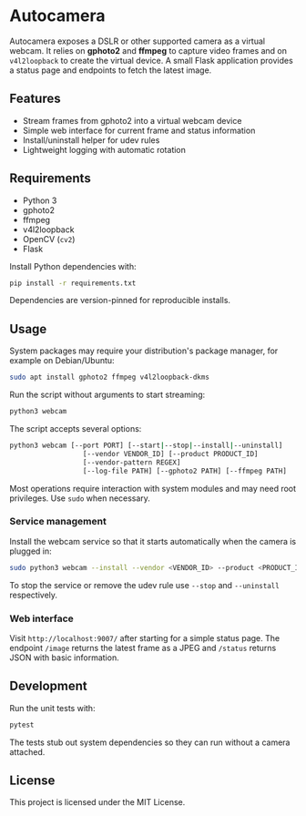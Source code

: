 # Autocamera

Autocamera exposes a DSLR or other supported camera as a virtual webcam.
It relies on **gphoto2** and **ffmpeg** to capture video frames and on
`v4l2loopback` to create the virtual device. A small Flask application
provides a status page and endpoints to fetch the latest image.

## Features

- Stream frames from gphoto2 into a virtual webcam device
- Simple web interface for current frame and status information
- Install/uninstall helper for udev rules
- Lightweight logging with automatic rotation

## Requirements

- Python 3
- gphoto2
- ffmpeg
- v4l2loopback
- OpenCV (`cv2`)
- Flask

Install Python dependencies with:

```bash
pip install -r requirements.txt
```

Dependencies are version-pinned for reproducible installs.

## Usage

System packages may require your distribution's package manager, for
example on Debian/Ubuntu:

```bash
sudo apt install gphoto2 ffmpeg v4l2loopback-dkms
```

Run the script without arguments to start streaming:

```bash
python3 webcam
```

The script accepts several options:

```bash
python3 webcam [--port PORT] [--start|--stop|--install|--uninstall]
                  [--vendor VENDOR_ID] [--product PRODUCT_ID]
                  [--vendor-pattern REGEX]
                  [--log-file PATH] [--gphoto2 PATH] [--ffmpeg PATH]
```

Most operations require interaction with system modules and may need
root privileges. Use `sudo` when necessary.

### Service management

Install the webcam service so that it starts automatically when the
camera is plugged in:

```bash
sudo python3 webcam --install --vendor <VENDOR_ID> --product <PRODUCT_ID>
```

To stop the service or remove the udev rule use `--stop` and
`--uninstall` respectively.

### Web interface

Visit `http://localhost:9007/` after starting for a simple status page.
The endpoint `/image` returns the latest frame as a JPEG and `/status`
returns JSON with basic information.

## Development

Run the unit tests with:

```bash
pytest
```

The tests stub out system dependencies so they can run without a camera
attached.

## License

This project is licensed under the MIT License.
